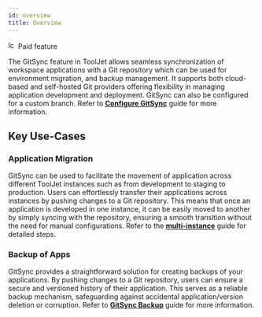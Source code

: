 ```yaml
---
id: overview
title: Overview
---
```


<div className="badge badge--primary heading-badge">   
  <img 
    src="/img/badge-icons/premium.svg" 
    alt="Icon" 
    width="16" 
    height="16" 
  />
 <span>Paid feature</span>
</div>

The GitSync feature in ToolJet allows seamless synchronization of workspace applications with a Git repository which can be used for environment migration, and backup management. It supports both cloud-based and self-hosted Git providers offering flexibility in managing application development and deployment. GitSync can also be configured for a custom branch. Refer to **[Configure GitSync](/docs/development-lifecycle/gitsync/connect-to-git-repo/ssh/gitsync-config.md)** guide for more information.

## Key Use-Cases

### Application Migration

GitSync can be used to facilitate the movement of application across different ToolJet instances such as from development to staging to production. Users can effortlessly transfer their applications across instances by pushing changes to a Git repository. This means that once an application is developed in one instance, it can be easily moved to another by simply syncing with the repository, ensuring a smooth transition without the need for manual configurations. Refer to the **[multi-instance](/docs/development-lifecycle/environment/self-hosted/multi-instance/instance-as-environment)** guide for detailed steps.

### Backup of Apps

GitSync provides a straightforward solution for creating backups of your applications. By pushing changes to a Git repository, users can ensure a secure and versioned history of their application. This serves as a reliable backup mechanism, safeguarding against accidental application/version deletion or corruption. Refer to **[GitSync Backup](/docs/development-lifecycle/backup/gitsync-backup)** guide for more information.
